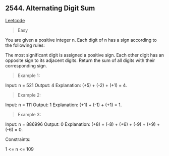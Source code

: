 ## 2544. Alternating Digit Sum

[Leetcode](https://leetcode.com/problems/alternating-digit-sum/description/)

> Easy

You are given a positive integer n. Each digit of n has a sign according to the following rules:

The most significant digit is assigned a positive sign.
Each other digit has an opposite sign to its adjacent digits.
Return the sum of all digits with their corresponding sign.

 

> Example 1:

Input: n = 521
Output: 4
Explanation: (+5) + (-2) + (+1) = 4.

> Example 2:

Input: n = 111
Output: 1
Explanation: (+1) + (-1) + (+1) = 1.

> Example 3:

Input: n = 886996
Output: 0
Explanation: (+8) + (-8) + (+6) + (-9) + (+9) + (-6) = 0.


Constraints:

1 <= n <= 109